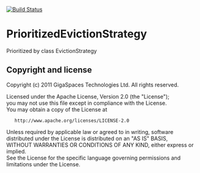 [![Build Status](https://secure.travis-ci.org/OpenSpaces/PrioritizedEvictionStrategy.png)](http://travis-ci.org/OpenSpaces/PrioritizedEvictionStrategy)


PrioritizedEvictionStrategy
===========================

Prioritized by class EvictionStrategy


Copyright and license
----------------------
Copyright (c) 2011 GigaSpaces Technologies Ltd. All rights reserved.

Licensed under the Apache License, Version 2.0 (the "License");<br/>
you may not use this file except in compliance with the License.<br/>
You may obtain a copy of the License at 

       http://www.apache.org/licenses/LICENSE-2.0
     
Unless required by applicable law or agreed to in writing, software<br/>
distributed under the License is distributed on an "AS IS" BASIS,<br/>
WITHOUT WARRANTIES OR CONDITIONS OF ANY KIND, either express or implied.<br/>
See the License for the specific language governing permissions and<br/>
limitations under the License.